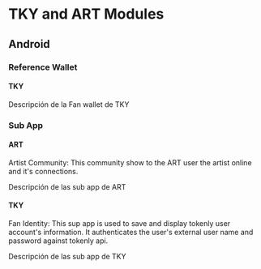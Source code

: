 # TKY and ART Modules

## Android

### Reference Wallet
#### TKY
Descripción de la Fan wallet de TKY

### Sub App
#### ART
Artist Community:
This community show to the ART user the artist online and it's connections.

Descripción de las sub app de ART
#### TKY
Fan Identity:
This sup app is used to save and display tokenly user account's information. It authenticates the user's external user name and password against tokenly api.

Descripción de las sub app de TKY
